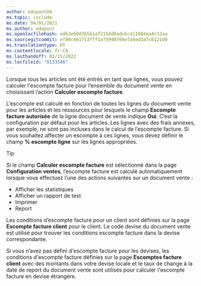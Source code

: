 ```yaml
---
author: edupont04
ms.topic: include
ms.date: 04/01/2021
ms.author: edupont
ms.openlocfilehash: ed62e60d3b5b1af2158d8adc6c411884ea4c12aa
ms.sourcegitcommit: ef80c461713fff1a75998766e7a4ed3a7c6121d0
ms.translationtype: HT
ms.contentlocale: fr-CA
ms.lasthandoff: 02/15/2022
ms.locfileid: "8133586"
---
```

Lorsque tous les articles ont été entrés en tant que lignes, vous pouvez calculer l'escompte facture pour l’ensemble du document vente en choisissant l’action **Calculer escompte facture**.

L’escompte est calculé en fonction de toutes les lignes du document vente pour les articles et les ressources pour lesquels le champ **Escompte facture autorisée** de la ligne document de vente indique **Oui**. C’est la configuration par défaut pour les articles. Les lignes avec des frais annexes, par exemple, ne sont pas incluses dans le calcul de l’escompte facture. Si vous souhaitez affecter un escompte à ces lignes, vous devez définir le champ **% escompte ligne** sur les lignes appropriées.  

> [!TIP]
> Si le champ **Calculer escompte facture** est sélectionné dans la page **Configuration ventes**, l’escompte facture est calculé automatiquement lorsque vous effectuez l’une des actions suivantes sur un document vente :
>
> * Afficher les statistiques
> * Afficher un rapport de test
> * Imprimer
> * Report

Les conditions d’escompte facture pour un client sont définies sur la page **Escompte facture client** pour le client. Le code devise du document vente est utilisé pour trouver les conditions escompte facture dans la devise correspondante.

Si vous n’avez pas défini d'escompte facture pour les devises, les conditions d'escompte facture définies sur la page **Escomptes facture client** avec des montants dans votre devise locale et le taux de change à la date de report du document vente sont utilisés pour calculer l'escompte facture en devise étrangère.

